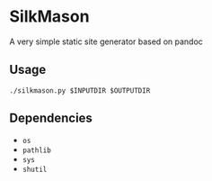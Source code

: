 # SilkMason

A very simple static site generator based on pandoc

## Usage

`./silkmason.py $INPUTDIR $OUTPUTDIR`

## Dependencies

- `os`
- `pathlib`
- `sys`
- `shutil`
